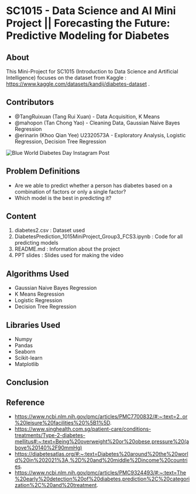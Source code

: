 # SC1015 - Data Science and AI Mini Project || Forecasting the Future: Predictive Modeling for Diabetes 

## About
This Mini-Project for SC1015 (Introduction to Data Science and Artificial Intelligence) focuses on the dataset from Kaggle : https://www.kaggle.com/datasets/kandij/diabetes-dataset .

## Contributors 
- @TangRuixuan (Tang Rui Xuan) - Data Acquisition, K Means 
- @mahopon (Tan Chong Yao) - Cleaning Data, Gaussian Naive Bayes Regression
- @erinarin (Khoo Qian Yee) U2320573A - Exploratory Analysis, Logistic Regression, Decision Tree Regression 


![Blue World Diabetes Day Instagram Post](https://github.com/mahopon/sc1015-miniprj/assets/162700690/4a33a258-aa95-4a53-8942-a0d743e1b01b)

## Problem Definitions
- Are we able to predict whether a person has diabetes based on a combination of factors or only a single factor?
- Which model is the best in predicting it?

## Content
1. diabetes2.csv : Dataset used
2. DiabetesPrediction_1015MiniProject_Group3_FCS3.ipynb : Code for all predicting models
3. README.md : Information about the project
4. PPT slides : Slides used for making the video

## Algorithms Used
- Gaussian Naive Bayes Regression
- K Means Regression
- Logistic Regression
- Decision Tree Regression
  
## Libraries Used
- Numpy 
- Pandas 
- Seaborn
- Scikit-learn
- Matplotlib

## Conclusion
## Reference
- https://www.ncbi.nlm.nih.gov/pmc/articles/PMC7700832/#:~:text=2.,or%20leisure%20facilities%20%5B1%5D.
- https://www.singhealth.com.sg/patient-care/conditions-treatments/Type-2-diabetes-mellitus#:~:text=Being%20overweight%20or%20obese,pressure%20(above%20140%2F90mmHg)
- https://diabetesatlas.org/#:~:text=Diabetes%20around%20the%20world%20in%202021%3A,%2D%20and%20middle%2Dincome%20countries.
- https://www.ncbi.nlm.nih.gov/pmc/articles/PMC9324493/#:~:text=The%20early%20detection%20of%20diabetes,prediction%2C%20categorization%2C%20and%20treatment.
